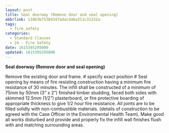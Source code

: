 ```yaml
---
layout: post
title: Seal doorway (Remove door and seal opening)
abbrlink: 110b3b75384347adacdaba311c31222a
tags:
  - fire_safety
categories:
  - Standard Clauses
  - 24 - Fire Safety
date: 1615395295000
updated: 1615395295000
---
```


**Seal doorway (Remove door and seal opening)**

Remove the existing door and frame. # specify exact position # Seal opening by means of fire resisting construction having a minimum fire resistance of 30 minutes. The infill shall be constructed of a minimum of 75mm by 50mm (3” x 2”) finished timber studding, faced both sides with skimmed 12.5mm (1/2”) plasterboard, or fire protective boarding of appropriate thickness to give 1/2 hour fire resistance. All joints are to be filled solidly with non-combustible materials. (details of construction to be agreed with the Case Officer in the Environmental Health Team). Make good all works disturbed and provide and properly fix the infill wall finishes flush with and matching surrounding areas.
